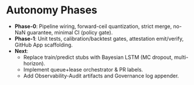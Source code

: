 # Autonomy Phases

- **Phase-0**: Pipeline wiring, forward-ceil quantization, strict merge, no-NaN guarantee, minimal CI (policy gate).
- **Phase-1**: Unit tests, calibration/backtest gates, attestation emit/verify, GitHub App scaffolding.
- **Next**:
  - Replace train/predict stubs with Bayesian LSTM (MC dropout, multi-horizon).
  - Implement queue+lease orchestrator & PR labels.
  - Add Observability-Audit artifacts and Governance log appender.
